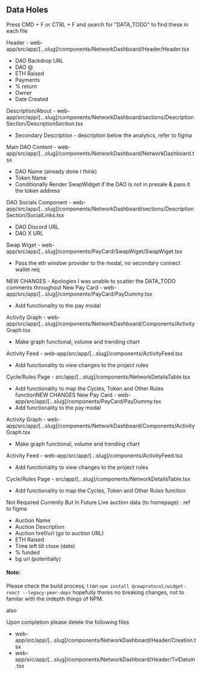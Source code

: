 ## Data Holes
Press CMD + F or CTRL + F and search for "DATA_TODO" to find these in each file

Header - web-app/src/app/[...slug]/components/NetworkDashboard/Header/Header.tsx 
 - DAO Backdrop URL
 - DAO @
 - ETH Raised
 - Payments
 - % return
 - Owner
 - Date Created

Description/About - web-app/src/app/[...slug]/components/NetworkDashboard/sections/DescriptionSection/DescriptionSection.tsx
 - Secondary Description - description below the analytics, refer to figma

Main DAO Content - web-app/src/app/[...slug]/components/NetworkDashboard/NetworkDashboard.tsx
 - DAO Name (already done I think)
 - Token Name
 - Conditionally Render SwapWidget if the DAO is not in presale & pass it the token address

DAO Socials Component - web-app/src/app/[...slug]/components/NetworkDashboard/sections/DescriptionSection/SocialLinks.tsx
 - DAO Discord URL
 - DAO X URL

Swap Wiget - web-app/src/app/[...slug]/components/PayCard/SwapWiget/SwapWiget.tsx
 - Pass the eth window provider to the modal, no secondary connect wallet req



NEW CHANGES - Apologies I was unable to scatter the DATA_TODO comments throughout
New Pay Card - web-app/src/app/[...slug]/components/PayCard/PayDummy.tsx
 - Add functionality to the pay modal

Activity Graph - web-app/src/app/[...slug]/components/NetworkDashboard/Components/ActivityGraph.tsx
- Make graph functional, volume and trending chart

Activity Feed - web-app/src/app/[...slug]/components/ActivityFeed.tsx
- Add functionality to view changes to the project rules

Cycle/Rules Page - src/app/[...slug]/components/NetworkDetailsTable.tsx
 - Add functionality to map the Cycles, Token and Other Rules functionNEW CHANGES
New Pay Card - web-app/src/app/[...slug]/components/PayCard/PayDummy.tsx
 - Add functionality to the pay modal

Activity Graph - web-app/src/app/[...slug]/components/NetworkDashboard/Components/ActivityGraph.tsx
- Make graph functional, volume and trending chart

Activity Feed - web-app/src/app/[...slug]/components/ActivityFeed.tsx
- Add functionality to view changes to the project rules

Cycle/Rules Page - src/app/[...slug]/components/NetworkDetailsTable.tsx
 - Add functionality to map the Cycles, Token and Other Rules function

Not Required Currently But In Future
Live auction data (to homepage) : ref to figma
 - Auction Name
 - Auction Description
 - Auction href/url (go to auction URL)
 - ETH Raised
 - Time left till close (date)
 - % funded
 - bg url (potentially)


#### Note:
Please check the build process, I ran `npm install @cowprotocol/widget-react --legacy-peer-deps` hopefully theres no breaking changes, not to familar with the indepth things of NPM.

also

Upon completion please delete the following files
 - web-app/src/app/[...slug]/components/NetworkDashboard/Header/Creation.tsx
 - web-app/src/app/[...slug]/components/NetworkDashboard/Header/TvlDatum.tsx
